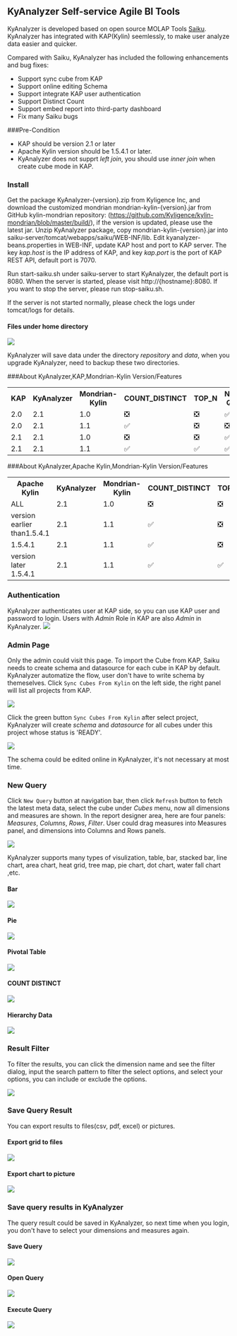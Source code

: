 ## KyAnalyzer Self-service Agile BI Tools

KyAnalyzer is developed based on open source MOLAP Tools [Saiku](https://github.com/OSBI/saiku). KyAnalyzer has integrated with KAP(Kylin) seemlessly, to make user analyze data easier and quicker.

Compared with Saiku, KyAnalyzer has included the following enhancements and bug fixes:

- Support sync cube from KAP
- Support online editing Schema
- Support integrate KAP user authentication
- Support Distinct Count
- Support embed report into third-party dashboard
- Fix many Saiku bugs

###Pre-Condition

* KAP should be version 2.1 or later
* Apache Kylin version should be 1.5.4.1 or later.
* KyAnalyzer does not supprt *left join*, you should use *inner join* when create cube mode in KAP.

### Install
Get the package KyAnalyzer-{version}.zip from Kyligence Inc, and download the customized mondrian mondrian-kylin-{version}.jar from GitHub kylin-mondrian repository: (https://github.com/Kyligence/kylin-mondrian/blob/master/build/), if the version is updated, please use the latest jar.
Unzip KyAnalyzer package, copy mondrian-kylin-{version}.jar into saiku-server/tomcat/webapps/saiku/WEB-INF/lib.
Edit kyanalyzer-beans.properties in WEB-INF, update KAP host and port to KAP server. The key *kap.host* is the IP address of KAP, and key *kap.port* is the port of KAP REST API, default port is 7070.

Run start-saiku.sh under saiku-server to start KyAnalyzer, the default port is 8080. When the server is started, please visit http://{hostname}:8080. If you want to stop the server, please run stop-saiku.sh.

 If the server is not started normally, please check the logs under tomcat/logs for details.


#### Files under home directory

![](images/server_dir.png)

KyAnalyzer will save data under the directory *repository* and *data*, when you upgrade  KyAnalyzer, need to backup these two directories.

###About KyAnalyzer,KAP,Mondrian-Kylin Version/Features
<table>
    <tr>
    <th>KAP</th>
    <th>KyAnalyzer</th>
    <th>Mondrian-Kylin</th>
    <th>COUNT_DISTINCT</th>
    <th>TOP_N</th>
    <th>Normal Query</th>
    <th></th>
    </tr>
    <tr>
        <td>2.0</td>
        <td>2.1</td>
        <td>1.0</td>
        <td>❎</td>
        <td>❎</td>
        <td>✅</td>
        <td></td>
    </tr>
    <tr>
        <td>2.0</td>
        <td>2.1</td>
        <td>1.1</td>
        <td>✅</td>
        <td>❎</td>
        <td>❎</td>
        <td></td>
    </tr>
    <tr>
        <td>2.1</td>
        <td>2.1</td>
        <td>1.0</td>
        <td>❎</td>
        <td>❎</td>
        <td>✅</td>
        <td></td>
    </tr> 
    <tr>
        <td>2.1</td>
        <td>2.1</td>
        <td>1.1</td>
        <td>✅</td>
        <td>✅</td>
        <td>✅</td>
        <td>Recommended</td>
    </tr>     
</table>


###About KyAnalyzer,Apache Kylin,Mondrian-Kylin Version/Features
<table>
    <tr>
    <th>Apache Kylin</th>
    <th>KyAnalyzer</th>
    <th>Mondrian-Kylin</th>
    <th>COUNT_DISTINCT</th>
    <th>TOP_N</th>
    <th>Normal Query</th>
    <th></th>
    </tr>
    <tr>
        <td>ALL</td>
        <td>2.1</td>
        <td>1.0</td>
        <td>❎</td>
        <td>❎</td>
        <td>✅</td>
        <td></td>
    </tr>
    <tr>
        <td>version earlier than1.5.4.1</td>
        <td>2.1</td>
        <td>1.1</td>
        <td>✅</td>
        <td>❎</td>
        <td>❎</td>
        <td></td>
    </tr>
    <tr>
        <td>1.5.4.1</td>
        <td>2.1</td>
        <td>1.1</td>
        <td>✅</td>
        <td>❎</td>
        <td>✅</td>
        <td></td>
    </tr> 
    <tr>
        <td>version later 1.5.4.1</td>
        <td>2.1</td>
        <td>1.1</td>
        <td>✅</td>
        <td>✅</td>
        <td>✅</td>
        <td>Recommended</td>
    </tr>         
</table>


### Authentication
KyAnalyzer authenticates user at KAP side, so you can use KAP user and password to login. Users with *Admin* Role in KAP are also *Admin* in KyAnalyzer.
![](images/analyzer_login.png)

### Admin Page
Only the admin could visit this page.
To import the Cube from KAP, Saiku needs to create schema and datasource for each cube in KAP by default. KyAnalyzer automatize the flow, user don't have to write schema by themeselves.
Click `Sync Cubes From Kylin` on the left side, the right panel will list all projects from KAP.

![](images/admin_sync.png)

Click the green button `Sync Cubes From Kylin` after select project, KyAnalyzer will create *schema* and *datasource* for all cubes under this project whose status is 'READY'.

![](images/sync_done_tip.png)

The schema could be edited online in KyAnalyzer, it's not necessary at most time.

### New Query
Click `New Query` button at navigation bar, then click `Refresh` button to fetch the latest meta data, select the cube under *Cubes* menu, now all dimensions and measures are shown. In the report designer area, here are four panels: *Measures*, *Columns*, *Rows*, *Filter*. User could drag measures into Measures panel, and dimensions into Columns and Rows panels.

![](images/cube_refresh.png)

KyAnalyzer supports many types of visulization, table, bar, stacked bar, line chart, area chart, heat grid, tree map, pie chart, dot chart, water fall chart ,etc.

#### Bar
![](images/bar_chart.png)

#### Pie
![](images/pie_chart.png)

#### Pivotal Table
![](images/pivotal_table.png)

#### COUNT DISTINCT
![](images/count_distinct.png)

#### Hierarchy Data
![](images/hierarchy_table.png)


### Result Filter
To filter the results, you can click the dimension name and see the filter dialog, input the search pattern to filter the select options, and select your options, you can include or exclude the options.

![](images/filter.png)

### Save Query Result
You can export results to files(csv, pdf, excel) or pictures.

#### Export grid to files
![](images/export_table.png)

#### Export chart to picture
![](images/export_image.png)

### Save query results in KyAnalyzer
The query result could be saved in KyAnalyzer, so next time when you login, you don't have to select your dimensions and measures again.

#### Save Query
![](images/save_query.png)

#### Open Query
![](images/open_query.png)

#### Execute Query
![](images/execute_query.png)






